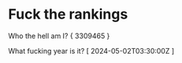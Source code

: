 # Fuck the rankings

Who the hell am I?
{ 3309465 }

What fucking year is it?
[ 2024-05-02T03:30:00Z ]
